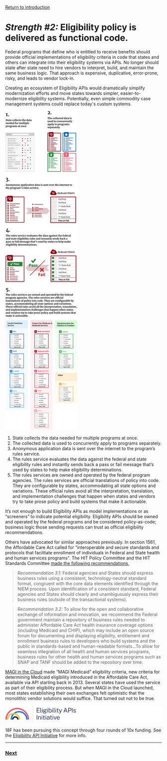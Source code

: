 [Return to introduction](index.md)

# _Strength #2:_ Eligibility policy is delivered as functional code.

Federal programs that define who is entitled to receive benefits should provide official implementations of eligibility criteria in code that states and others can integrate into their eligibility systems via APIs. No longer should state after state need to hire vendors to interpret, build, and maintain the same business logic. That approach is expensive, duplicative, error-prone, risky, and leads to vendor lock-in.

Creating an ecosystem of Eligibility APIs would dramatically simplify modernization efforts and move states towards simpler, easier-to-modernize eligibility systems. Potentially, even simple commodity case management systems could replace today's custom systems.

![Diagram visualizing the following five aspects of Eligibility APIs.](/concept_assets/eligibility_apis.png)

1. State collects the data needed for multiple programs at once.
2. The collected data is used to concurrently apply to programs separately.
3. Anonymous application data is sent over the internet to the program’s rules service.
4. The rules service evaluates the data against the federal and state eligibility rules and instantly sends back a pass or fail message that’s used by states to help make eligibility determinations.
5. The rules services are owned and operated by the federal program agencies. The rules services are official translations of policy into code. They are configurable by states, accommodating all state options and variations. These official rules avoid all the interpretation, translation, and implementation challenges that happen when states and vendors try to take prose policy and build systems that make it actionable.

It’s not enough to build Eligibility APIs as model implementations or as “screeners” to indicate potential eligibility. Eligibility APIs should be owned and operated by the federal programs and be considered policy-as-code; business logic those sending requests can trust as official eligibility recommendations.  

Others have advocated for similar approaches previously. In section 1561, the Affordable Care Act called for "interoperable and secure standards and protocols that facilitate enrollment of individuals in Federal and State health and human services programs". The HIT Policy Committee and the HIT Standards Committee [made the following recommendations](https://www.healthit.gov/sites/default/files/rules-regulation/aca-1561-recommendations-final2.pdf),

> _Recommendation 3.1:_ Federal agencies and States should express business rules using a consistent, technology-neutral standard format, congruent with the core data elements identified through the NIEM process. Upon identification of a consistent standard, Federal agencies and States should clearly and unambiguously express their business rules (outside of the transactional systems).

> _Recommendation 3.2:_  To allow for the open and collaborative exchange of information and innovation, we recommend the Federal government maintain a repository of business rules needed to administer Affordable Care Act health insurance coverage options (including Medicaid and CHIP), which may include an open source forum for documenting and displaying eligibility, entitlement and enrollment business rules to developers who build systems and the public in standards-based and human-readable formats...To allow for seamless integration of all health and human services programs, business rules for other health and human services programs such as SNAP and TANF should be added to the repository over
time.

[MAGI in the Cloud](https://www.medicaideligibilityapi.org) made “MAGI Medicaid” eligibility criteria, new criteria for determining Medicaid eligibility introduced in the Affordable Care Act, available via API starting back in 2013. Several states have used the service as part of their eligibility process. But when MAGI in the Cloud launched, most states establishing their own exchanges felt optimistic that the monolithic vendor solutions would suffice. That turned out not to be true.

![Eligibility APIs Initiative logo](/concept_assets/eligibility_apis_logo.png)

18F has been pursuing this concept through four rounds of 10x funding. See the [Eligibility API Initiative](https://github.com/18F/eligibility-rules-service/blob/master/README.md) for more info.

---

### [Next](data.md)
